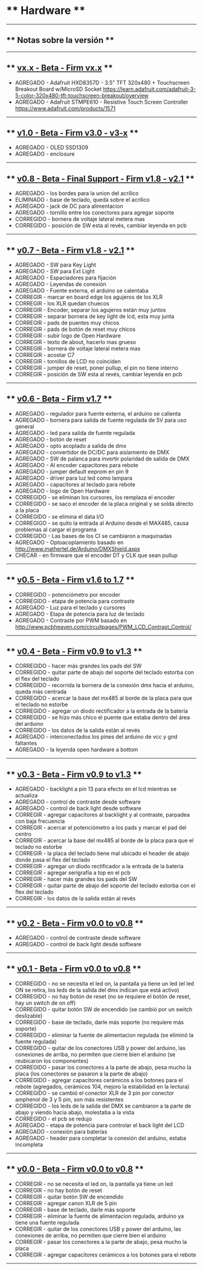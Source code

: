 # ** Hardware **

***

## ** Notas sobre la versión **

***

## ** [vx.x - Beta - Firm vx.x](https://bitbucket.org/daniel3514/0066-arduino-dmx-512-tester-controller/src/03ac9d7d01c0ac0785e2351d8d0e76eea3e9af66/Hardware/vx.x%20-%20touch/media/?at=master) **

- AGREGADO  - Adafruit HXD8357D - 3.5" TFT 320x480 + Touchscreen Breakout Board w/MicroSD Socket https://learn.adafruit.com/adafruit-3-5-color-320x480-tft-touchscreen-breakout/overview
- AGREGADO  - Adafruit STMPE610 - Resistive Touch Screen Controller https://www.adafruit.com/products/1571
			
***

## ** [v1.0 - Beta - Firm v3.0 - v3-x]() **

- AGREGADO   - OLED SSD1309
- AGREGADO   - enclosure

***

## ** [v0.8 - Beta - Final Support - Firm v1.8 - v2.1](https://bitbucket.org/daniel3514/0066-arduino-dmx-512-tester-controller/src/03ac9d7d01c0ac0785e2351d8d0e76eea3e9af66/Hardware/v0.8/?at=master) **

- AGREGADO   - los bordes para la union del acrílico
- ELIMINADO  - base de teclado, queda sobre el acrílico
- AGREGADO   - jack de DC para alimentacion
- AGREGADO   - tornillo entre los conectores para agregar soporte
- CORREGIDO  - bornera de voltaje lateral metera mas
- CORREGIDO  - posición de SW esta al revés, cambiar leyenda en pcb

***

## ** [v0.7 - Beta - Firm v1.8 - v2.1](https://bitbucket.org/daniel3514/0066-arduino-dmx-512-tester-controller/src/03ac9d7d01c0ac0785e2351d8d0e76eea3e9af66/Hardware/v0.7/?at=master) **

- AGREGADO   - SW para Key Light
- AGREGADO   - SW para Ext Light
- AGREGADO   - Espaciadores para fijación
- AGREGADO   - Leyendas de conexión
- AGREGADO   - Fuente externa, el arduino se calentaba
- CORREGIR   - marcar en board edge los agujeros de los XLR
- CORREGIR   - los XLR quedan chuecos
- CORREGIR   - Encoder, separar los agujeros están muy juntos
- CORREGIR   - separar bornera de key light de lcd, esta muy junta
- CORREGIR   - pads de puentes muy chicos
- CORREGIR   - pads de botón de reset muy chicos
- CORREGIR   - subir logo de Open Hardware
- CORREGIR   - texto de about, hacerlo mas grueso
- CORREGIR   - bornera de voltaje lateral metera mas
- CORREGIR   - acostar C7
- CORREGIR   - tornillos de LCD no coinciden
- CORREGIR   - jumper de reset, poner pullup, el pin no tiene interno
- CORREGIR   - posición de SW esta al revés, cambiar leyenda en pcb

***
 
## ** [v0.6 - Beta - Firm v1.7](https://bitbucket.org/daniel3514/0066-arduino-dmx-512-tester-controller/src/03ac9d7d01c0ac0785e2351d8d0e76eea3e9af66/Hardware/v0.6/?at=master) **

- AGREGADO   - regulador para fuente externa, el arduino se calienta
- AGREGADO   - bornera para salida de fuente regulada de 5V para uso general
- AGREGADO   - led para salida de fuente regulada
- AGREGADO   - botón de reset
- AGREGADO   - opto acoplado a salida de dmx
- AGREGADO   - convertidor de DC/DC para aislamiento de DMX
- AGREGADO   - SW de palanca para invertir polaridad de salida de DMX
- AGREGADO   - Al encoder capacitores para rebote
- AGREGADO   - jumper default eeprom en pin 9
- AGREGADO   - driver para luz led como lampara
- AGREGADO   - capacitores al teclado para rebote
- AGREGADO   - logo de Open Hardware
- CORREGIDO  - se eliminan los cursores, los remplaza el encoder
- CORREGIDO  - se saco el encoder de la placa original y se solda directo a la placa
- CORREGIDO  - se elimina el data I/O
- CORREGIGO  - se quito la entrada al Arduino desde el MAX485, causa problemas al cargar el programa
- CORREGIDO  - Las bases de los CI se cambiaron a maquinadas
- AGREGADO   - Optoacoplamiento basado en http://www.mathertel.de/Arduino/DMXShield.aspx
- CHECAR     - en firmware que el encoder DT y CLK que sean pullup

***

## ** [v0.5 - Beta - Firm v1.6 to 1.7](https://bitbucket.org/daniel3514/0066-arduino-dmx-512-tester-controller/src/03ac9d7d01c0ac0785e2351d8d0e76eea3e9af66/Hardware/v0.5/?at=master) **

- CORREGIDO - potenciómetro por encoder
- CORREGIDO - etapa de potencia para contraste
- AGREGADO 	- Luz para el teclado y cursores
- AGREGADO  - Etapa de potencia para luz de teclado
- AGREGADO  - Contraste por PWM basado en http://www.pcbheaven.com/circuitpages/PWM_LCD_Contrast_Control/

***

## ** [v0.4 - Beta - Firm v0.9 to v1.3](https://bitbucket.org/daniel3514/0066-arduino-dmx-512-tester-controller/src/03ac9d7d01c0ac0785e2351d8d0e76eea3e9af66/Hardware/v0.4/Proteus/?at=master) **

- CORREGIDO - hacer más grandes los pads del SW
- CORREGIDO - quitar parte de abajo del soporte del teclado estorba con el flex del teclado
- CORREGIDO - recorrida la bornera de la conexión dmx hacia el arduino, queda más centrada
- CORREGIDO - acercar la base del mx485 al borde de la placa para que el teclado no estorbe
- CORREGIDO - agregar un diodo rectificador a la entrada de la batería
- CORREGIDO - se hizo más chico el puente que estaba dentro del área del arduino
- CORREGIDO - los datos de la salida están al revés
- AGREGADO  - interconectados los pines del arduino de vcc y gnd faltantes
- AGREGADO  - la leyenda open hardware a bottom

***

## ** [v0.3 - Beta - Firm v0.9 to v1.3](https://bitbucket.org/daniel3514/0066-arduino-dmx-512-tester-controller/src/03ac9d7d01c0ac0785e2351d8d0e76eea3e9af66/Hardware/v0.3/?at=master) **

- AGREGADO  - backlight a pin 13 para efecto en el lcd mientras se actualiza
- AGREGADO  - control de contraste desde software
- AGREGADO  - control de back light desde software
- CORREGIR  - agregar capacitores al backlight y al contraste, parpadea con baja frecuencia
- CORREGIR  - acercar el potenciómetro a los pads y marcar el pad del centro
- CORREGIR  - acercar la base del mx485 al borde de la placa para que el teclado no estorbe
- CORREGIR  - la placa del teclado tiene mal ubicado el header de abajo donde pasa el flex del teclado
- CORREGIR  - agregar un diodo rectificador a la entrada de la batería
- CORREGIR  - agregar serigrafía a top en el pcb
- CORREGIR  - hacer más grandes los pads del SW
- CORREGIR  - quitar parte de abajo del soporte del teclado estorba con el flex del teclado
- CORREGIR  - los datos de la salida están al revés

***

## ** [v0.2 - Beta - Firm v0.0 to v0.8](https://bitbucket.org/daniel3514/0066-arduino-dmx-512-tester-controller/src/03ac9d7d01c0ac0785e2351d8d0e76eea3e9af66/Hardware/v0.2/Proteus/?at=master) **

- AGREGADO  - control de contraste desde software
- AGREGADO  - control de back light desde software

***

## ** [v0.1 - Beta - Firm v0.0 to v0.8](https://bitbucket.org/daniel3514/0066-arduino-dmx-512-tester-controller/src/03ac9d7d01c0ac0785e2351d8d0e76eea3e9af66/Hardware/v0.1/?at=master) **

- CORREGIDO - no se necesita el led on, la pantalla ya tiene un led (el led ON se retira, los leds de la salida del dmx indican que está activo)
- CORREGIDO - no hay botón de reset (no se requiere el botón de reset, hay un switch de on off)
- CORREGIDO - quitar botón SW de encendido (se cambió por un switch deslizable)
- CORREGIDO - base de teclado, darle más soporte (no requiere más soporte)
- CORREGIDO - eliminar la fuente de alimentacion regulada (se eliminó la fuente regulada)
- CORREGIDO - quitar de los conectores USB y power del arduino, las conexiones de arriba, no permiten que cierre bien el arduino (se reubicaron los componentes)
- CORREGIDO - pasar los conectores a la parte de abajo, pesa mucho la placa (los conectores se pasaron a la parte de abajo)
- CORREGIDO - agregar capacitores cerámicos a los botones para el rebote (agregados, cerámicos 104, mejoro la estabilidad en la lectura)
- CORREGIDO - se cambió el conector XLR de 3 pin por conector amphenol de 3 y 5 pin, son más resistentes
- CORREGIDO - los leds de la salida del DMX se cambiaron a la parte de abajo y viendo hacia abajo, molestaba a la vista
- CORREGIDO - el pcb se redujo
- AGREGADO  - etapa de potencia para controlar el back light del LCD
- AGREGADO  - conexión para baterías
- AGREGADO  - header para completar la conexión del arduino, estaba incompleta

***

## ** [v0.0 - Beta - Firm v0.0 to v0.8](https://bitbucket.org/daniel3514/0066-arduino-dmx-512-tester-controller/src/03ac9d7d01c0ac0785e2351d8d0e76eea3e9af66/Hardware/v0.0/?at=master) **

- CORREGIR  - no se necesita el led on, la pantalla ya tiene un led
- CORREGIR  - no hay botón de reset
- CORREGIR  - quitar botón SW de encendido
- CORREGIR  - agregar canon XLR de 5 pin
- CORREGIR  - base de teclado, darle más soporte
- CORREGIR  - eliminar la fuente de alimentacion regulada, arduino ya tiene una fuente regulada
- CORREGIR  - quitar de los conectores USB y power del arduino, las conexiones de arriba, no permiten que cierre bien el arduino
- CORREGIR  - pasar los conectores a la parte de abajo, pesa mucho la placa
- CORREGIR  - agregar capacitores cerámicos a los botones para el rebote

***
